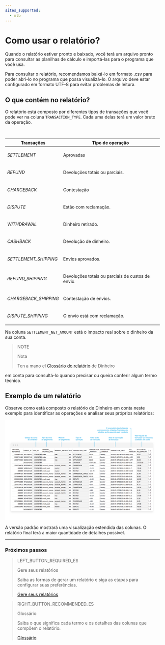 ```yaml
---
sites_supported:
  - mlb
---
```


# Como usar o relatório?

Quando o relatório estiver pronto e baixado, você terá um arquivo pronto para consultar as planilhas de cálculo e importá-las para o programa que você usa.

Para consultar o relatório, recomendamos baixá-lo em formato .csv para poder abri-lo no programa que possa visualizá-lo. O arquivo deve estar configurado em formato UTF-8 para evitar problemas de leitura. 

## O que contém no relatório?

O relatório está composto por diferentes tipos de transações que você pode ver na coluna `TRANSACTION_TYPE`. Cada uma delas terá um valor bruto da operação.

<br/>

| Transações | Tipo de operação |
| --- | --- |
| *SETTLEMENT* |<br/> Aprovadas<br/><br/>|
| *REFUND* |<br/> Devoluções totais ou parciais.<br/><br/> |
| *CHARGEBACK* | <br/>Contestação<br/><br/> |
| *DISPUTE* |<br/> Estão com reclamação.<br/><br/>|
| *WITHDRAWAL* | <br/>Dinheiro retirado.<br/><br/>|
| *CASHBACK* | <br/> Devolução de dinheiro.<br/><br/> |
| *SETTLEMENT_SHIPPING* | <br/> Envios aprovados.<br/><br/> |
| *REFUND_SHIPPING* | <br/> Devoluções totais ou parciais de custos de envio.<br/><br/> |
| *CHARGEBACK_SHIPPING* | <br/> Contestação de envios.<br/><br/> |
| *DISPUTE_SHIPPING* | <br/> O envio está com reclamação.<br/><br/> |


Na coluna `SETTLEMENT_NET_AMOUNT` está o impacto real sobre o dinheiro da sua conta.

> NOTE
>
> Nota
>
> Ten a mano el [Glossário do relatório](https://www.mercadopago.com.ar/developers/es/guides/reports/account-money/glossary/) de Dinheiro 

em conta para consultá-lo quando precisar ou queira conferir algum termo técnico.

## Exemplo de um relatório

Observe como está composto o relatório de Dinheiro em conta neste exemplo para identificar as operações e analisar seus próprios relatórios:

![Reporte de dinero en cuenta Ejemplos Mercado Pago](/images/manage-account/reports/example-settlement-pt.png)

A versão padrão mostrará uma visualização estendida das colunas. O relatório final terá a maior quantidade de detalhes possível.

<hr/>

### Próximos passos

> LEFT_BUTTON_REQUIRED_ES
>
> Gere seus relatórios
>
> Saiba as formas de gerar um relatório e siga as etapas para configurar suas preferências.
>
> [Gere seus relatórios](https://www.mercadopago.com.br/developers/pt/guides/reports/account-money/generate/)

> RIGHT_BUTTON_RECOMMENDED_ES
>
> Glossário
>
> Saiba o que significa cada termo e os detalhes das colunas que compõem o relatório.
>
> [Glossário](https://www.mercadopago.com.br/developers/pt/guides/reports/account-money/glossary/)
